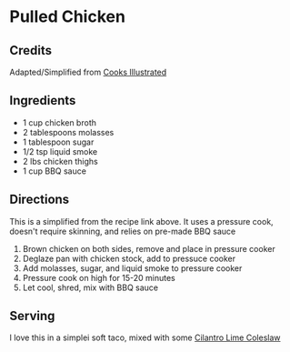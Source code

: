 # Pulled Chicken

## Credits

Adapted/Simplified from [Cooks Illustrated](https://www.cooksillustrated.com/recipes/10731-indoor-pulled-chicken-with-lexington-vinegar-barbecue-sauce "https://www.cooksillustrated.com/recipes/10731-indoor-pulled-chicken-with-lexington-vinegar-barbecue-sauce")

## Ingredients

- 1 cup chicken broth
- 2 tablespoons molasses
- 1 tablespoon sugar
- 1/2 tsp liquid smoke
- 2 lbs chicken thighs
- 1 cup BBQ sauce

## Directions

This is a simplified from the recipe link above. It uses a pressure cook, doesn't require skinning, and relies on pre-made BBQ sauce

1. Brown chicken on both sides, remove and place in pressure cooker
2. Deglaze pan with chicken stock, add to pressuce cooker
3. Add molasses, sugar, and liquid smoke to pressure cooker
4. Pressure cook on high for 15-20 minutes
5. Let cool, shred, mix with BBQ sauce

## Serving

I love this in a simplei soft taco, mixed with some [Cilantro Lime Coleslaw](/md/CilantroLimeColeslaw.md)
